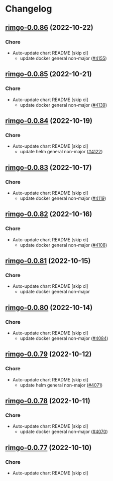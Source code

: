# Changelog



## [rimgo-0.0.86](https://github.com/truecharts/charts/compare/rimgo-0.0.85...rimgo-0.0.86) (2022-10-22)

### Chore

- Auto-update chart README [skip ci]
  - update docker general non-major ([#4155](https://github.com/truecharts/charts/issues/4155))




## [rimgo-0.0.85](https://github.com/truecharts/charts/compare/rimgo-0.0.84...rimgo-0.0.85) (2022-10-21)

### Chore

- Auto-update chart README [skip ci]
  - update docker general non-major ([#4139](https://github.com/truecharts/charts/issues/4139))




## [rimgo-0.0.84](https://github.com/truecharts/charts/compare/rimgo-0.0.83...rimgo-0.0.84) (2022-10-19)

### Chore

- Auto-update chart README [skip ci]
  - update helm general non-major ([#4122](https://github.com/truecharts/charts/issues/4122))




## [rimgo-0.0.83](https://github.com/truecharts/charts/compare/rimgo-0.0.82...rimgo-0.0.83) (2022-10-17)

### Chore

- Auto-update chart README [skip ci]
  - update docker general non-major ([#4119](https://github.com/truecharts/charts/issues/4119))




## [rimgo-0.0.82](https://github.com/truecharts/charts/compare/rimgo-0.0.81...rimgo-0.0.82) (2022-10-16)

### Chore

- Auto-update chart README [skip ci]
  - update docker general non-major ([#4108](https://github.com/truecharts/charts/issues/4108))




## [rimgo-0.0.81](https://github.com/truecharts/charts/compare/rimgo-0.0.80...rimgo-0.0.81) (2022-10-15)

### Chore

- Auto-update chart README [skip ci]
  - update docker general non-major




## [rimgo-0.0.80](https://github.com/truecharts/charts/compare/rimgo-0.0.79...rimgo-0.0.80) (2022-10-14)

### Chore

- Auto-update chart README [skip ci]
  - update docker general non-major ([#4084](https://github.com/truecharts/charts/issues/4084))




## [rimgo-0.0.79](https://github.com/truecharts/charts/compare/rimgo-0.0.78...rimgo-0.0.79) (2022-10-12)

### Chore

- Auto-update chart README [skip ci]
  - update helm general non-major ([#4071](https://github.com/truecharts/charts/issues/4071))




## [rimgo-0.0.78](https://github.com/truecharts/charts/compare/rimgo-0.0.77...rimgo-0.0.78) (2022-10-11)

### Chore

- Auto-update chart README [skip ci]
  - update docker general non-major ([#4070](https://github.com/truecharts/charts/issues/4070))




## [rimgo-0.0.77](https://github.com/truecharts/charts/compare/rimgo-0.0.76...rimgo-0.0.77) (2022-10-10)

### Chore

- Auto-update chart README [skip ci]
